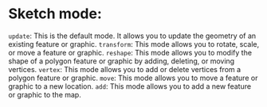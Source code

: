 # Sketch mode:
`update`: This is the default mode. It allows you to update the geometry of an existing feature or graphic.
`transform`: This mode allows you to rotate, scale, or move a feature or graphic.
`reshape`: This mode allows you to modify the shape of a polygon feature or graphic by adding, deleting, or moving vertices.
`vertex`: This mode allows you to add or delete vertices from a polygon feature or graphic.
`move`: This mode allows you to move a feature or graphic to a new location.
`add`: This mode allows you to add a new feature or graphic to the map.
